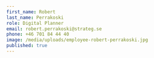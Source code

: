 ```yaml
---
first_name: Robert
last_name: Perrakoski
role: Digital Planner
email: robert.perrakoski@strateg.se
phone: +46 701 84 44 40
image: /media/uploads/employee-robert-perrakoski.jpg
published: true
---
```

